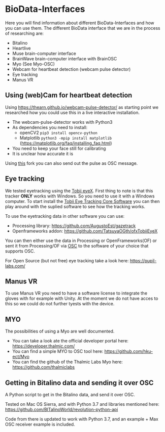 # BioData-Interfaces

Here you will find information about different BioData-Interfaces and how you can use them.
The different BioData interface that we are in the process of researching are:

* Bitalino
* Heartlive
* Muse brain-computer interface
* BrainWave brain-computer interface with BrainOSC 
* Myo (See Myo-OSC)
* Webcam for heartbeat detection (webcam pulse detector)
* Eye tracking
* Manus VR

## Using (web)Cam for heartbeat detection

Using https://thearn.github.io/webcam-pulse-detector/ as starting point we researched how you could use this in a live interactive installation.

* The webcam-pulse-detector works with Python3
* As dependencies you need to install: 
  * openCV2 `pip3 install opencv-python`  
  * Matplotlib `python3 -mpip install matplotlib` (https://matplotlib.org/faq/installing_faq.html)
* You need to keep your face still for calibrating
* It is unclear how accurate it is

Using [this](https://github.com/ikbenmacje/webcam-pulse-detector) fork you can also send out the pulse as OSC message.

## Eye tracking

We tested eyetracking using the [Tobii eyeX](https://tobiigaming.com/product/tobii-eyex/). First thing to note is that this tracker **ONLY** works with Windows. So you need to use it with a Windows computer.
To start install the [Tobii Eye Tracking Core Software](https://tobiigaming.com/getstarted/) you can then play around with the suplied software to see how the tracking works. 

To use the eyetracking data in other software you can use:
* Processing library: https://github.com/AugustoEst/gazetrack
* Openframeworks addon: https://github.com/TatsuyaOGth/ofxTobiiEyeX

You can then either use the data in Processing or OpenFrameworks(OF) or sent it from Processing/OF via [OSC](https://en.wikipedia.org/wiki/Open_Sound_Control) to the software of your choice that supports OSC.

For Open Source (but not free) eye tracking take a look here: https://pupil-labs.com/

## Manus VR

To use Manus VR you need to have a software license to integrate the gloves with for example with Unity. At the moment we do not have acces to this so we could do not further tyests with the device.

## MYO

The possibilities of using a Myo are well documented.
* You can take a look ate the official developer portal here: https://developer.thalmic.com/
* You can find a simple MYO to OSC tool here: https://github.com/hku-ect/Myo
* You can find the github of the Thalmic Labs Myo here: https://github.com/thalmiclabs


## Getting in Bitalino data and sending it over OSC

A Python script to get in the Bitalino data, and send it over OSC.

Tested on Mac OS Sierra, and with Python 3.7 and libraries mentioned here:
https://github.com/BITalinoWorld/revolution-python-api

Code from there is updated to work with Python 3.7, and an example + Max OSC receiver example is included.

